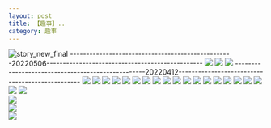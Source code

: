 ```yaml
---
layout: post
title: 【趣事】..
category: 趣事
---
```

![story_new_final](http://rh8cub8wq.hd-bkt.clouddn.com/img/story_new_final_0322.png)
--------------------------------------------------20220506------------------------------------------------
![](http://rh8dao9dj.hd-bkt.clouddn.com/img/funny-220506-1.jpg)
![](http://rh8dao9dj.hd-bkt.clouddn.com/img/funny-220506-2.jpg)
![](http://rh8dao9dj.hd-bkt.clouddn.com/img/funny-220506-3.jpg)
--------------------------------------------------20220412------------------------------------------------
![](http://rh8cub8wq.hd-bkt.clouddn.com/img/pel-220415-16.jpg)
![](http://rh8cub8wq.hd-bkt.clouddn.com/img/fragment-220412-3.png)
![](http://rh8cub8wq.hd-bkt.clouddn.com/img/fragment-220412-4.png)
![](http://rh8cub8wq.hd-bkt.clouddn.com/img/funny-220414-1.png)
![](http://rh8cub8wq.hd-bkt.clouddn.com/img/funny-220414-2.png)
![](http://rh8cub8wq.hd-bkt.clouddn.com/img/funny-220412-1.png)
![](http://rh8cub8wq.hd-bkt.clouddn.com/img/fragment-220322-2.png)
![](http://rh8cub8wq.hd-bkt.clouddn.com/img/fragment-220322-3.png)
![](http://rh8cub8wq.hd-bkt.clouddn.com/img/fragment-220322-4.png)
![](http://rh8cub8wq.hd-bkt.clouddn.com/img/fragment-220322-5.png)
![](http://rh8cub8wq.hd-bkt.clouddn.com/img/situation-0324-1.png)
![](http://rh8cub8wq.hd-bkt.clouddn.com/img/situation-0324-2.png)
![](http://rh8cub8wq.hd-bkt.clouddn.com/img/situation-0324-3.png)
![](http://rh8cub8wq.hd-bkt.clouddn.com/img/inspire-220327-1.png)
![](http://rh8cub8wq.hd-bkt.clouddn.com/img/inspire-220327-2.png)
![](http://rh8cub8wq.hd-bkt.clouddn.com/img/inspire-220327-3.png)
![](http://rh8cub8wq.hd-bkt.clouddn.com/img/inspire-220327-4.png)
![](http://rh8cub8wq.hd-bkt.clouddn.com/img/inspire-220327-5.png)
![](http://rh8cub8wq.hd-bkt.clouddn.com/img/inspire-220327-7.png)
![](http://rh8cub8wq.hd-bkt.clouddn.com/img/inspire-220327-6.png)  
![](http://rh8cub8wq.hd-bkt.clouddn.com/img/fragment-220413-1.png)  
![](http://rh8cub8wq.hd-bkt.clouddn.com/img/fragment-220413-2.png)  
![](http://rh8cub8wq.hd-bkt.clouddn.com/img/moment-1.png)




